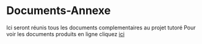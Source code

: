# Documents-Annexe
Ici seront réunis tous les documents complementaires au projet tutoré
Pour voir les documents produits en ligne cliquez
<a href="https://projet-neunoeuil.github.io/Documents-Annexe/Neunoeil/">ici</a>

